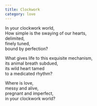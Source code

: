 ```yaml
---
title: Clockwork
category: love
---
```


In your clockwork world,  
How simple is the swaying of our hearts,  
delimited,  
finely tuned,  
bound by perfection?

What gives life to this exquisite mechanism,  
its animal breath subdued,  
its wild heart tamed  
to a medicated rhythm?

Where is love,  
messy and alive,  
pregnant and imperfect,  
in your clockwork world?
